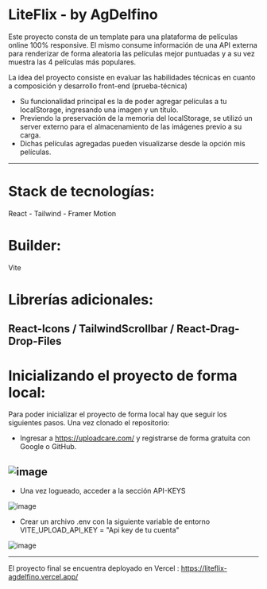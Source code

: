 # LiteFlix - by AgDelfino

Este proyecto consta de un template para una plataforma de películas online 100% responsive. 
El mismo consume información de una API externa para renderizar de forma aleatoria las películas mejor puntuadas y a su vez muestra las 4 películas más populares.

La idea del proyecto consiste en evaluar las habilidades técnicas en cuanto a composición y desarrollo front-end (prueba-técnica)

- Su funcionalidad principal es la de poder agregar películas a tu localStorage, ingresando una imagen y un título.
- Previendo la preservación de la memoria del localStorage, se utilizó un server externo para el almacenamiento de las imágenes previo a su carga.  
- Dichas películas agregadas pueden visualizarse desde la opción mis películas.

-----------------------------------------------------------------------------------
# Stack de tecnologías: 
React - Tailwind - Framer Motion

# Builder: 
Vite

# Librerías adicionales: 
React-Icons / TailwindScrollbar / React-Drag-Drop-Files
-----------------------------------------------------------------------------------
# Inicializando el proyecto de forma local: 

Para poder inicializar el proyecto de forma local hay que seguir los siguientes pasos.
Una vez clonado el repositorio: 
* Ingresar a https://uploadcare.com/ y registrarse de forma gratuita con Google o GitHub.

![image](https://user-images.githubusercontent.com/103057289/223431650-d7254d3d-188a-44f9-baa7-3dfb8fb52839.png)
------------------------------------------------------------------------------------

* Una vez logueado, acceder a la sección API-KEYS

![image](https://user-images.githubusercontent.com/103057289/223432153-e9a57650-24b0-423a-8ef0-11eec7ae5315.png)

* Crear un archivo .env con la siguiente variable de entorno VITE_UPLOAD_API_KEY = "Api key de tu cuenta"

![image](https://user-images.githubusercontent.com/103057289/223432695-6ba214e9-3831-4c58-81de-590caf341ae1.png)

-----------------------------------------------------------------------------------

El proyecto final se encuentra deployado en Vercel : https://liteflix-agdelfino.vercel.app/
